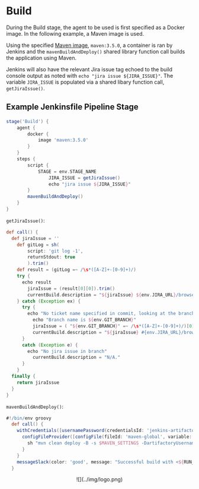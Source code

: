 # Build

During the Build stage, the agent to be used is first specified as a Docker image. In the following example, a Maven image is used.

Using the specified [Maven image](https://hub.docker.com/_/maven/), `maven:3.5.0`, a container is ran by Jenkins and the `mavenBuildAndDeploy()` shared library function call builds the application using Maven.

Jenkins will also have the relevant Jira issue tag echoed to the build console output as noted with `echo "jira issue ${JIRA_ISSUE}"`.  The variable `JIRA_ISSUE` is populated via a shared libary function call, `getJiraIssue()`.

## Example Jenkinsfile Pipeline Stage
```groovy
stage('Build') {
	agent {
		docker {
			image 'maven:3.5.0'
		}
	}
	steps {
		script {
			STAGE = env.STAGE_NAME
				JIRA_ISSUE = getJiraIssue()
				echo "jira issue ${JIRA_ISSUE}"
		}
		mavenBuildAndDeploy()
	}
}
```

`getJiraIssue()`:
```groovy
def call() {
  def jiraIssue = ''
    def gitLog = sh(
        script: 'git log -1',
        returnStdout: true
        ).trim()
    def result = (gitLog =~ /\s*([A-Z]+-[0-9]+)/)
    try {
      echo result
        jiraIssue = (result[0][0]).trim()
        currentBuild.description = "${jiraIssue} ${env.JIRA_URL}/browse/${jiraIssue}"
    } catch (Exception ex) {
      try {
        echo "No ticket name specified in commit, looking at the branch"
          echo "Branch name is ${env.GIT_BRANCH}"
          jiraIssue = ( "${env.GIT_BRANCH}" =~ /\s*([A-Z]+-[0-9]+)/)[0][0].trim()
          currentBuild.description = "${jiraIssue} #{env.JIRA_URL}/browse/${jiraIssue}"
      }
      catch (Exception e) {
        echo "No jira issue in branch"
          currentBuild.description = "N/A."
      }
    }
  finally {
    return jiraIssue
  }
}
```

`mavenBuildAndDeploy()`:
```groovy
#!/bin/env groovy
  def call() {
    withCredentials([usernamePassword(credentialsId: 'jenkins-artifactory', usernameVariable: 'USERNAME', passwordVariable: 'PASSWORD')]) {
      configFileProvider([configFile(fileId: 'maven-global', variable: 'MAVEN_SETTINGS')]) {
        sh "mvn clean deploy -B -s $MAVEN_SETTINGS -DartifactoryUsername=$USERNAME -DartifactoryPassword=$PASSWORD"
      }
    }
    messageSlack(color: 'good', message: "Successful build with <${RUN_CHANGES_DISPLAY_URL}|changelist>")
  }
```

<center id="footer">
  ![](../img/logo.png)
</center>
